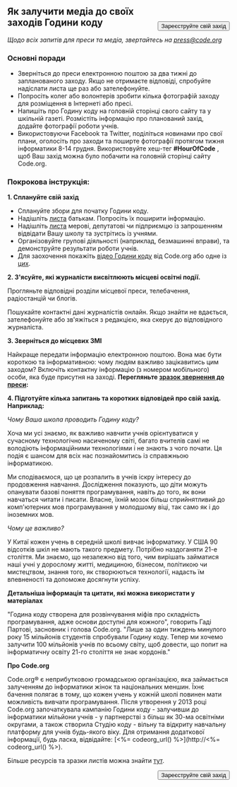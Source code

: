 

[<button style="float: right; margin-top: 50px">Зареєструйте свій захід</button>](/#join)

## Як залучити медіа до своїх заходів Години коду

*Щодо всіх запитів для преси та медіа, звертайтесь на <press@code.org>*

### Основні поради

  * Зверніться до преси електронною поштою за два тижні до запланованого заходу. Якщо не отримаєте відповіді, спробуйте надіслати листа ще раз або зателефонуйте.
  * Попросіть колег або волонтерів зробити кілька фотографій заходу для розміщення в Інтернеті або пресі.
  * Напишіть про Годину коду на головній сторінці свого сайту та у шкільній газеті. Розмістіть інформацію про планований захід, додайте фотографії роботи учнів.
  * Використовуючи Facebook та Twitter, поділіться новинами про свої плани, оголосіть про заходи та поширте фотографії протягом тижня інформатики 8-14 грудня. Використовуйте хеш-тег **#HourOfCode** , щоб Ваш захід можна було побачити на головній сторінці сайту Code.org.

### Покрокова інструкція:

**1. Сплануйте свій захід**

  * Сплануйте збори для початку Години коду.
  * Надішліть [листа](<%= hoc_uri('/resources/#sample-emails') %>) батькам. Попросіть їх поширити інформацію.
  * Надішліть [листа](<%= hoc_uri('/resources/#sample-emails') %>) мерові, депутатові чи підприємцю із запрошенням відвідати Вашу школу та зустрітись із учнями.
  * Організовуйте групові діяльності (наприклад, безмашинні вправи), та демонструйте результати роботи учнів.
  * Для заохочення покажіть [відео Години коду](<%= hoc_uri('/') %>) від Code.org або одне із [цих](<%= hoc_uri('/resources#videos') %>).

**2. З'ясуйте, які журналісти висвітлюють місцеві освітні події.**

Прогляньте відповідні розділи місцевої преси, телебачення, радіостанцій чи блогів.

Пошукайте контактні дані журналістів онлайн. Якщо знайти не вдається, зателефонуйте або зв'яжіться з редакцією, яка скерує до відповідного журналіста.

**3. Зверніться до місцевих ЗМІ**

Найкраще передати інформацію електронною поштою. Вона має бути короткою та інформативною: чому людям важливо зацікавитись цим заходом? Включіть контактну інформацію (з номером мобільного) особи, яка буде присутня на заході. **Перегляньте [зразок звернення до преси](<%= hoc_uri('/resources#sample-emails') %>):**

**4. Підготуйте кілька запитань та коротких відповідей про свій захід. Наприклад:**

*Чому Ваша школа проводить Годину коду?*

Хоча ми усі знаємо, як важливо навчити учнів орієнтуватися у сучасному технологічно насиченому світі, багато вчителів самі не володіють інформаційними технологіями і не знають з чого почати. Ця подія є шансом для всіх нас познайомитись із справжньою інформатикою.

Ми сподіваємося, що це розпалить в учнів іскру інтересу до продовження навчання. Дослідження показують, що діти можуть опанувати базові поняття програмування, навіть до того, як вони навчаться читати і писати. Власне, їхній мозок більш сприйнятливий до комп'ютерних мов програмування у молодшому віці, так само як і до іноземних мов.

*Чому це важливо?*

У Китаї кожен учень в середній школі вивчає інформатику. У США 90 відсотків шкіл не мають такого предмету. Потрібно наздоганяти 21-е століття. Ми знаємо, що незалежно від того, чим вирішать займатися наші учні у дорослому житті, медициною, бізнесом, політикою чи мистецтвом, знання того, як створюються технології, надасть їм впевненості та допоможе досягнути успіху.

**Детальніша інформація та цитати, які можна використати у матеріалах**

"Година коду створена для розвінчування міфів про складність програмування, адже основи доступні для кожного", говорить Гаді Партові, засновник і голова Code.org. "Лише за один тиждень минулого року 15 мільйонів студентів спробували Годину коду. Тепер ми хочемо залучити 100 мільйонів учнів по всьому світу, щоб довести, що попит на інформатичну освіту 21-го століття не знає кордонів."

**Про Code.org**

Code.org® є неприбутковою громадською організацією, яка займається залученням до інформатики жінок та національних меншин. Їхнє бачення полягає в тому, що кожен учень у кожній школі повинен мати можливість вивчати програмування. Після утворення у 2013 році Code.org започаткувала кампанію Години коду - залучивши до інформатики мільйони учнів - у партнерстві з більш як 30-ма освітніми округами, а також створила Студію коду - вільну та відкриту навчальну платформу для учнів будь-якого віку. Для отримання додаткової інформації, будь ласка, відвідайте: [<%= codeorg_url() %>](http://<%= codeorg_url() %>).

  
Більше ресурсів та зразки листів можна знайти [ тут](<%= hoc_uri('/resources') %>).

<a style="display: block" href="/#join"><button style="float: right;">Зареєструйте свій захід</button></a>